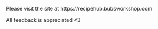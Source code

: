 <p>Please visit the site at https://recipehub.bubsworkshop.com</p>
<p>All feedback is appreciated <3</p>
